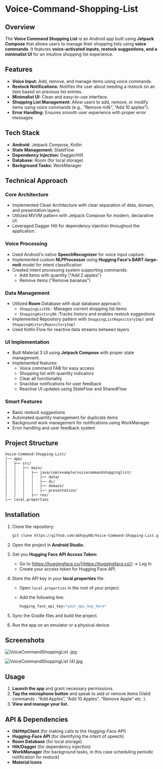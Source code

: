 # Voice-Command-Shopping-List

## Overview

The **Voice Command Shopping List** is an Android app built using **Jetpack Compose** that allows users to manage their shopping lists using **voice commands**. It features **voice-activated inputs, restock suggestions, and a minimalist UI** for an intuitive shopping list experience.

## Features

- **Voice Input:** Add, remove, and manage items using voice commands.
- **Restock Notifications:** Notifies the user about needing a restock on an item based on previous list entries.
- **Minimalist UI:** Clean and easy-to-use interface.
- **Shopping List Management:** Allow users to add, remove, or modify items using voice commands (e.g., “Remove milk”, “Add 10 apples”).
- **Error Handling:** Ensures smooth user experience with proper error messages

## Tech Stack

- **Android:** Jetpack Compose, Kotlin
- **State Management:** StateFlow
- **Dependency Injection:** Dagger/Hilt
- **Database:** Room (for local storage)
- **Background Tasks:** WorkManager

## Technical Approach

### Core Architecture

- Implemented Clean Architecture with clear separation of data, domain, and presentation layers.
- Utilized MVVM pattern with Jetpack Compose for modern, declarative UI.
- Leveraged Dagger Hilt for dependency injection throughout the application.

### Voice Processing

- Used Android's native **SpeechRecognizer** for voice input capture.
- Implemented custom **NLPProcessor** using **Hugging Face's BART-large-mnli** model for intent classification
- Created intent processing system supporting commands:
    - Add items with quantity ("Add 2 apples")
    - Remove items ("Remove bananas")

### Data Management

- Utilized **Room** Database with dual database approach:
    - `ShoppingListDb`  : Manages current shopping list items
    - `ShoppingHistoryDb` :Tracks history and enables restock suggestions
- Implemented Repository pattern with `ShoppingListRepositoryImpl` and `ShoppingHistoryRepositoryImpl`
- Used Kotlin Flow for reactive data streams between layers

### UI Implementation

- Built Material 3 UI using **Jetpack Compose** with proper state management.
- Implemented features:
    - Voice command FAB for easy access
    - Shopping list with quantity indicators
    - Clear all functionality
    - Snackbar notifications for user feedback
    - Reactive UI updates using StateFlow and SharedFlow

### Smart Features

- Basic restock suggestions
- Automated quantity management for duplicate items
- Background work management for notifications using WorkManager
- Error handling and user feedback system

## Project Structure

```bash
Voice-Command-Shopping-List/
│── app/
│   ├── src/
│   │   ├── main/
│   │   │   ├── java/com/example/voicecommandshoppinglist/
│   │   │   │   ├── data/          
│   │   │   │   ├── di/            
│   │   │   │   ├── domain/        
│   │   │   │   ├── presentation/  
│   │   │   ├── res/               
│── local.properties        
```

## Installation

1. Clone the repository:

    ```bash
    git clone https://github.com/abhayy08/Voice-Command-Shopping-List.git
    ```

2. Open the project in **Android Studio**.
3. Get you **Hugging Face API Access Token:**
    - Go to [https://huggingface.co/](https://huggingface.co/) → Log In
    - Create your access token for Hugging Face API.
4. Store the API key in your **local.properties** file:
    - Open `local.properties` in the root of your project.
    - Add the following line:

        ```kotlin
        hugging_face_api_key="your_api_key_here"
        ```

5. Sync the Gradle files and build the project.
6. Run the app on an emulator or a physical device.

## Screenshots

![VoiceCommandShoppingList .jpg](VoiceCommandShoppingList_.jpg)

![VoiceCommandShoppingList  (4).jpg](VoiceCommandShoppingList__(4).jpg)

## Usage

1. **Launch the app** and grant necessary permissions.
2. **Tap the microphone button** and speak to add or remove items (Valid commands : “Add Apples”, “Add 10 Apples”, “Remove Apple” etc. ).
3. **View and manage your list.**

## API & Dependencies

- **OkHttpClient** (for making calls to the Hugging-Face API)
- **Hugging-Face API** (for identifying the intent of speech)
- **Room Database** (for local storage)
- **Hilt/Dagger** (for dependency injection)
- **WorkManager** (for background tasks, in this case scheduling periodic notification for restock)
- **Material Icons**